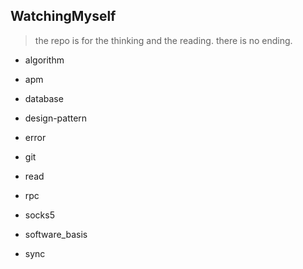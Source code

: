 ## WatchingMyself

> the repo is for the thinking and the reading.
> there is no ending.

- algorithm

- apm

- database

- design-pattern

- error

- git

- read

- rpc

- socks5

- software_basis

- sync